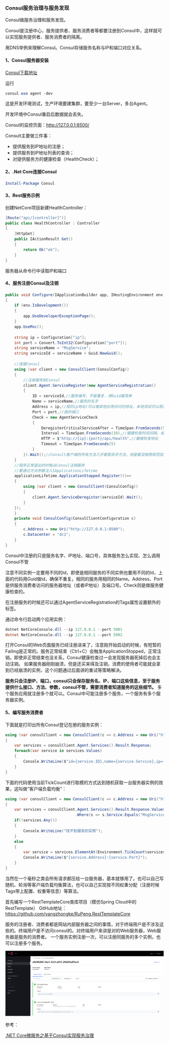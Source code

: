 ### Consul服务治理与服务发现

Consul做服务治理和服务发现。

Consul是注册中心，服务提供者、服务消费者等都要注册到Consul中，这样就可以实现服务提供者、服务消费者的隔离。

用DNS举例来理解Consul。Consul存储服务名称与IP和端口对应关系。

#### 1、Consul服务器安装

[Consul下载地址](https://www.consul.io/)

运行

```powershell
consul.exe agent -dev
```

这是开发环境测试，生产环境要建集群，要至少一台Server，多台Agent。

开发环境中Consul重启后数据就会丢失。

Consul的监控页面：http://127.0.0.1:8500/

Consult主要做三件事：

- 提供服务到IP地址的注册；
- 提供服务到IP地址列表的查询；
- 对提供服务方的健康检查（HealthCheck）；

#### 2、.Net Core连接Consul

```powershell
Install-Package Consul
```

#### 3、Rest服务示例

创建NetCore项目新建HealthController：

```c#
[Route("api/[controller]")]
public class HealthController : Controller
{
    [HttpGet]
    public IActionResult Get()
    {
    	return Ok("ok");
    }
}
```

服务器从命令行中读取IP和端口

#### 4、服务注册Consul及注销

```c#
public void Configure(IApplicationBuilder app, IHostingEnvironment env, IApplicationLifetime applicationLifetime)
{
    if (env.IsDevelopment())
    {
        app.UseDeveloperExceptionPage();
    }
    app.UseMvc();

    string ip = Configuration["ip"];
    int port = Convert.ToInt32(Configuration["port"]);
    string serviceName = "MsgService";
    string serviceId = serviceName + Guid.NewGuid();

    //连接Consul
    using (var client = new ConsulClient(ConsulConfig))
    {
        //注册服务到Consul
        client.Agent.ServiceRegister(new AgentServiceRegistration()
        {
            ID = serviceId,//服务编号，不能重复，用Guid最简单
            Name = serviceName,//服务的名字
            Address = ip,//我的ip地址(可以被其他应用访问的地址，本地测试可以用127.0.0.1，机房环境中一定要写自己的内网ip地址)
            Port = port,//我的端口
            Check = new AgentServiceCheck
            {
                DeregisterCriticalServiceAfter = TimeSpan.FromSeconds(5),//服务停止多久后反注册
                Interval = TimeSpan.FromSeconds(10),//健康检查时间间隔，或者称为心跳间隔
                HTTP = $"http://{ip}:{port}/api/health",//健康检查地址
                Timeout = TimeSpan.FromSeconds(5)
            }
        }).Wait();//Consult客户端的所有方法几乎都是异步方法，但是都没按照规范加上Async后缀，所以容易误导。记得调用后要Wait()或者await
    }
    //程序正常退出的时候从Consul注销服务
    //要通过方法参数注入IApplicationLifetime
    applicationLifetime.ApplicationStopped.Register(()=> 
    {
        using (var client = new ConsulClient(ConsulConfig))
        {
            client.Agent.ServiceDeregister(serviceId).Wait();
        }
    });
    }
    private void ConsulConfig(ConsulClientConfiguration c)
    {
        c.Address = new Uri("http://127.0.0.1:8500");
        c.Datacenter = "dc1";
    }
}
```

Consul中注册的只是服务名字、IP地址、端口号，具体服务怎么实现、怎么调用Consul不管

注意不同实例一定要用不同的Id，即使是相同服务的不同实例也要用不同的Id，上面的代码用Guid做Id，确保不重复。相同的服务用相同的Name。Address、Port是供服务消费者访问的服务器地址（或者IP地址）及端口号。Check则是做服务健康检查的。

在注册服务的时候还可以通过AgentServiceRegistration的Tags属性设置额外的标签。

通过命令行启动两个应用实例：

```powershell
dotnet NetCoreConsole.dll --ip 127.0.0.1 --port 5001
dotnet NetCoreConsole.dll --ip 127.0.0.1 --port 5002
```

打开Consul的Web页面服务已经注册进来了，注意刚开始启动的时候，有短暂的Failing是正常的。服务正常结束（Ctrl+C）会触发ApplicationStopped，正常注销。即使非正常结束也没关系，Consul健康检查过一会发现服务器死掉后也会主动注销。
如果服务器刚刚崩溃，但是还买来得及注销，消费的使用者可能就会拿到已经崩溃的实例，这个问题通过后面讲的重试等策略解决。

**服务只会注册IP、端口，consul只会保存服务名、IP、端口这些信息，至于服务提供什么接口、方法、参数，consul不管，需要消费者知道服务的这些细节。**
多个服务应用就注册多个就可以。Consul中可能注册多个服务，一个服务有多个服务器实例。

#### 5、编写服务消费者

下面就是打印出所有Consul登记在册的服务实例：

```c#
using (var consulClient = new ConsulClient(c => c.Address = new Uri("http://127.0.0.1:8500")))
{
    var services = consulClient.Agent.Services().Result.Response;
    foreach(var service in services.Values)
    {
        Console.WriteLine($"id={service.ID},name={service.Service},ip={service.Address},port={service.Port}");
    }
}
```

下面的代码使用当前TickCount进行取模的方式达到随机获取一台服务器实例的效果，这叫做“客户端负载均衡”：

```C#
using (var consulClient = new ConsulClient(c => c.Address = new Uri("http://127.0.0.1:8500")))
{
    var services = consulClient.Agent.Services().Result.Response.Values
                               .Where(s => s.Service.Equals("MsgService", StringComparison.OrdinalIgnoreCase));
    if(!services.Any())
    {
        Console.WriteLine("找不到服务的实例");
    }
    else
    {
        var service = services.ElementAt(Environment.TickCount%services.Count());
        Console.WriteLine($"{service.Address}:{service.Port}");
    }
}
```

当然在一个毫秒之类会所有请求都压给一台服务器，基本就够用了。也可以自己写随机、轮询等客户端负载均衡算法，也可以自己实现按不同权重分配（注册时候Tags带上配置、权重等信息）等算法。

首先编写一个RestTemplateCore类库项目（模仿Spring Cloud中的RestTemplate）
GitHub地址：https://github.com/yangzhongke/RuPeng.RestTemplateCore

服务的注册者、消费者都是网站内部服务器之间的事情，对于终端用户是不涉及这些的。终端用户是不访问consul的。对终端用户来讲是对的Web服务器，Web服务器是服务的消费者。 一个服务实例注册一次，可以注册同服务的多个实例，也可以注册多个服务。



![00](00.png)

参考：

[.NET Core微服务之基于Consul实现服务治理](http://www.csharpkit.com/2018-06-12_59798.html)